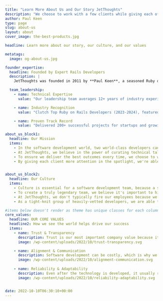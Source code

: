 ```yaml
---
title: "Learn More About Us and Our Story JetThoughts"
description: "We choose to work with a few clients while giving each of them more attention in the spotlight so we can improve and create long-term relationships."
author: Paul Keen
type: page
slug: about-us
layout: about
cover_image: the-best-products.jpg

headline: Learn more about our story, our culture, and our values

metatags:
  image: og-about-us.jpg

founder_expertise:
  headline: Founded by Expert Rails Developers
  description: |
    JetThoughts was founded in 2011 by **Paul Keen**, a seasoned Ruby on Rails developer and technical leader with 15+ years of experience building scalable web applications for startups and growing companies. Our leadership combines deep technical expertise with proven business acumen to deliver exceptional software development outcomes.

  team_leadership:
    - name: Technical Expertise
      value: "Our leadership team averages 12+ years of industry experience, with specializations in Ruby on Rails, React, startup MVP development, and fractional CTO services. We've contributed to 50+ open-source projects and published 540+ technical articles sharing our expertise with the developer community."

    - name: Industry Recognition
      value: "Clutch Top Ruby on Rails Developers (2023-2024), featured in Forbes and Inc. Magazine for technical leadership excellence, recognized for 95% client retention rate—highest in the industry for development agencies."

    - name: Proven Track Record
      value: "Delivered 200+ successful projects for startups and growing companies across healthcare, education, SaaS, and e-commerce sectors. Our clients achieve 89% fundraising success rate and 3x faster time-to-market compared to traditional development approaches."

about_us_block1:
  headline: Our Mission
  items:
    - In the software development world, two world-class developers can outperform an army of sub-par engineers.
    - At JetThoughts, we believe in the power of curating technical talent and strive to differentiate ourselves on the quality of our work.
    - To ensure we deliver the best outcomes every time, we choose to work with only a few clients at a time and make them our primary focus.
    - By giving each client more attention in the spotlight, we're able to improve alignment, make more progress, and create better long-term relationships.


about_us_block2:
  headline: Our Culture
  items:
    - Culture is essential for a software development team, because a single motivated & high-energy developer can outperform a team that's overwhelmed or lazy.
    - To create a truly legendary team, we believe it's important to hire carefully and spend the time to develop a culture that can achieve quality consistently.
    - At JetThoughts, we don't typically fire our employees because we hire strategically with intent to secure the right long-term partners for our team.
    - As a tight-knit group of heavily-vetted developers, we are able to focus harder, understand deeper, and stay more adaptable than larger development firms.

#items below doesn't render as theme has unique classes for each column. Edit theme/page/about.html
core_values:
  headline: OUR CORE VALUES
  headline2: How we see the world helps drive our success
  items:
    - name: Trust & Transparency
      description: Trust is our most important company value because it’s essential for any successful long-term relationship. In order to build trust, we believe in the need for transparency.
      image: /wp-content/uploads/2022/10/trust-transparency.svg

    - name: Alignment & Communication
      description: Software development can be costly, which is why we believe in the importance of proper scoping, planning, and communication throughout the process.
      image: /wp-content/uploads/2022/10/alignment-communication.svg
      
    - name: Reliability & Adaptability
      description: Even after the technology is developed, it usually requires ongoing supervision to fix problems, adjust to changes, and keep it stable over time.
      image: /wp-content/uploads/2022/10/reliability-adaptability.svg


date: 2022-10-10T06:30:10+00:00
---
```

